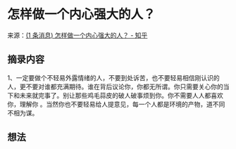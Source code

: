 # 怎样做一个内心强大的人？
来源：[(1 条消息) 怎样做一个内心强大的人？ - 知乎](https://www.zhihu.com/question/52739222/answer/1978262240)

## 摘录内容

1、一定要做个不轻易外露情绪的人，不要到处诉苦，也不要轻易相信刚认识的人，更不要对谁都充满期待。谁在背后议论你，你都无所谓。你只需要关心你的当下和未来就完事了。别让那些鸡毛蒜皮的破人破事烦到你。你不需要人人都喜欢你，理解你 。当然你也不要轻易给人提意见，每一个人都是环境的产物，道不同不相为谋。

## 想法
